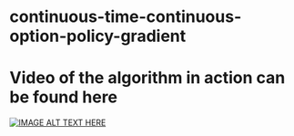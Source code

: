 # continuous-time-continuous-option-policy-gradient

# Video of the algorithm in action can be found here
[![IMAGE ALT TEXT HERE]()](https://drive.google.com/file/d/1To3a9e2yLDT6hiJvGhnFA_65emc3vjZw/view?usp=share_link)
